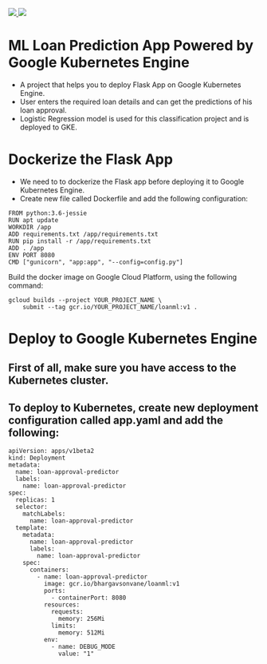<p>
  <a href="https://www.linkedin.com/in/bhargavsonvane/" target="_blank">
   <img src="https://img.shields.io/badge/linkedin-%230077B5.svg?&style=for-the-badge&logo=linkedin&logoColor=white">
 </a>
  <a href="https://opensource.org/licenses/MIT" target="_blank">
   <img src="https://img.shields.io/badge/License-MIT-yellow.svg?&style=for-the-badge&logoColor=white">
 </a>
</p>

# ML Loan Prediction App Powered by Google Kubernetes Engine
- A project that helps you to deploy Flask App on Google Kubernetes Engine. 
- User enters the required loan details and can get the predictions of his loan approval.
- Logistic Regression model is used for this classification project and is deployed to 
GKE.

# Dockerize the Flask App
- We need to to dockerize the Flask app before deploying it to Google Kubernetes Engine. 
- Create new file called Dockerfile and add the following configuration:

```
FROM python:3.6-jessie
RUN apt update
WORKDIR /app
ADD requirements.txt /app/requirements.txt
RUN pip install -r /app/requirements.txt
ADD . /app
ENV PORT 8080
CMD ["gunicorn", "app:app", "--config=config.py"]

```
Build the docker image on Google Cloud Platform, using the following command:
```
gcloud builds --project YOUR_PROJECT_NAME \
    submit --tag gcr.io/YOUR_PROJECT_NAME/loanml:v1 .
```

# Deploy to Google Kubernetes Engine
## First of all, make sure you have access to the Kubernetes cluster. 
## To deploy to Kubernetes, create new deployment configuration called app.yaml and add the following:
```
apiVersion: apps/v1beta2
kind: Deployment
metadata:
  name: loan-approval-predictor
  labels:
    name: loan-approval-predictor
spec:
  replicas: 1
  selector:
    matchLabels:
      name: loan-approval-predictor
  template:
    metadata:
      name: loan-approval-predictor
      labels:
        name: loan-approval-predictor
    spec:
      containers:
        - name: loan-approval-predictor
          image: gcr.io/bhargavsonvane/loanml:v1
          ports:
            - containerPort: 8080
          resources:
            requests:
              memory: 256Mi
            limits:
              memory: 512Mi
          env:
            - name: DEBUG_MODE
              value: "1"
```
